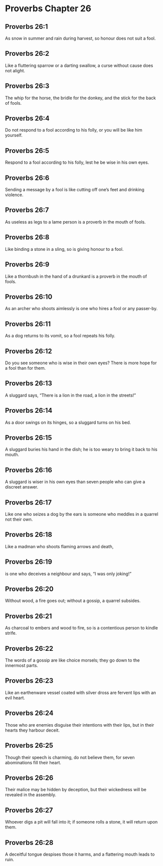 # Proverbs Chapter 26

## Proverbs 26:1

As snow in summer and rain during harvest, so honour does not suit a fool.

## Proverbs 26:2

Like a fluttering sparrow or a darting swallow, a curse without cause does not alight.

## Proverbs 26:3

The whip for the horse, the bridle for the donkey, and the stick for the back of fools.

## Proverbs 26:4

Do not respond to a fool according to his folly, or you will be like him yourself.

## Proverbs 26:5

Respond to a fool according to his folly, lest he be wise in his own eyes.

## Proverbs 26:6

Sending a message by a fool is like cutting off one’s feet and drinking violence.

## Proverbs 26:7

As useless as legs to a lame person is a proverb in the mouth of fools.

## Proverbs 26:8

Like binding a stone in a sling, so is giving honour to a fool.

## Proverbs 26:9

Like a thornbush in the hand of a drunkard is a proverb in the mouth of fools.

## Proverbs 26:10

As an archer who shoots aimlessly is one who hires a fool or any passer-by.

## Proverbs 26:11

As a dog returns to its vomit, so a fool repeats his folly.

## Proverbs 26:12

Do you see someone who is wise in their own eyes? There is more hope for a fool than for them.

## Proverbs 26:13

A sluggard says, “There is a lion in the road, a lion in the streets!”

## Proverbs 26:14

As a door swings on its hinges, so a sluggard turns on his bed.

## Proverbs 26:15

A sluggard buries his hand in the dish; he is too weary to bring it back to his mouth.

## Proverbs 26:16

A sluggard is wiser in his own eyes than seven people who can give a discreet answer.

## Proverbs 26:17

Like one who seizes a dog by the ears is someone who meddles in a quarrel not their own.

## Proverbs 26:18

Like a madman who shoots flaming arrows and death,

## Proverbs 26:19

is one who deceives a neighbour and says, “I was only joking!”

## Proverbs 26:20

Without wood, a fire goes out; without a gossip, a quarrel subsides.

## Proverbs 26:21

As charcoal to embers and wood to fire, so is a contentious person to kindle strife.

## Proverbs 26:22

The words of a gossip are like choice morsels; they go down to the innermost parts.

## Proverbs 26:23

Like an earthenware vessel coated with silver dross are fervent lips with an evil heart.

## Proverbs 26:24

Those who are enemies disguise their intentions with their lips, but in their hearts they harbour deceit.

## Proverbs 26:25

Though their speech is charming, do not believe them, for seven abominations fill their heart.

## Proverbs 26:26

Their malice may be hidden by deception, but their wickedness will be revealed in the assembly.

## Proverbs 26:27

Whoever digs a pit will fall into it; if someone rolls a stone, it will return upon them.

## Proverbs 26:28

A deceitful tongue despises those it harms, and a flattering mouth leads to ruin.
